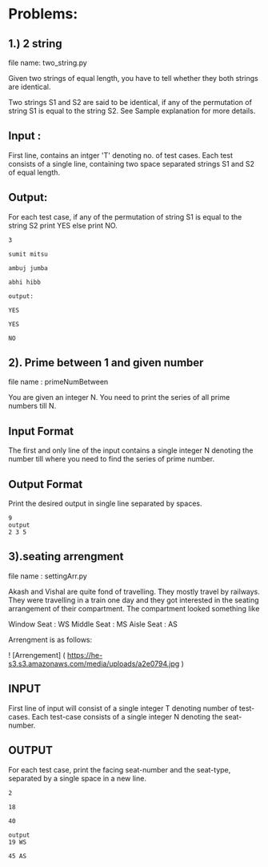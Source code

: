 # Problems: 
## 1.) 2 string   
file name: two_string.py

Given two strings of equal length, you have to tell whether they both strings are identical.

Two strings S1 and S2 are said to be identical, if any of the permutation of string S1 is equal to the string S2. See Sample explanation for more details.

## Input :

First line, contains an intger 'T' denoting no. of test cases.
Each test consists of a single line, containing two space separated strings S1 and S2 of equal length.

## Output:

For each test case, if any of the permutation of string S1 is equal to the string S2 print YES else print NO.

```
3

sumit mitsu                 

ambuj jumba                 

abhi hibb

output:

YES

YES

NO
```



## 2). Prime between 1 and given number

file name : primeNumBetween

You are given an integer N. You need to print the series of all prime numbers till N.

## Input Format

The first and only line of the input contains a single integer N denoting the number till where you need to find the series of prime number.

## Output Format

Print the desired output in single line separated by spaces.

```
9
output
2 3 5
```


##  3).seating arrengment

file name : settingArr.py


Akash and Vishal are quite fond of travelling. They mostly travel by railways. They were travelling in a train one day and they got interested in the seating arrangement of their compartment. The compartment looked something like

Window Seat : WS
Middle Seat : MS
Aisle Seat : AS

Arrengment is as follows:

! [Arrengement] ( https://he-s3.s3.amazonaws.com/media/uploads/a2e0794.jpg )

##  INPUT
First line of input will consist of a single integer T denoting number of test-cases. Each test-case consists of a single integer N denoting the seat-number.

## OUTPUT
For each test case, print the facing seat-number and the seat-type, separated by a single space in a new line.

```
2

18

40

output
19 WS

45 AS
```




